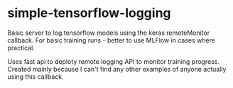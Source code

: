 # simple-tensorflow-logging
Basic server to log tensorflow models using the keras remoteMonitor callback. For basic training runs - better to use MLFlow in cases where practical.

Uses fast api to deploty remote logging API to monitor training progress. Created mainly because I can't find any other examples of anyone actually using this callback.
